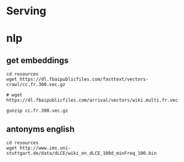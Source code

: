 # Serving

# nlp

## get embeddings

```
cd resources
wget https://dl.fbaipublicfiles.com/fasttext/vectors-crawl/cc.fr.300.vec.gz

# wget https://dl.fbaipublicfiles.com/arrival/vectors/wiki.multi.fr.vec

gunzip cc.fr.300.vec.gz
```


## antonyms english

```
cd resources
wget http://www.ims.uni-stuttgart.de/data/dLCE/wiki_en_dLCE_100d_minFreq_100.bin
```
